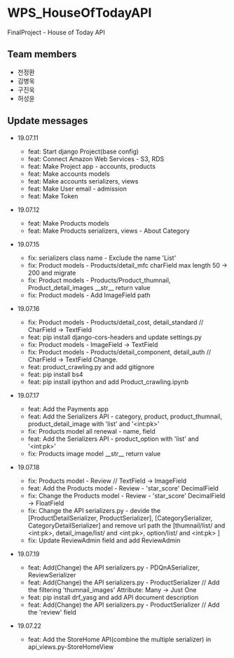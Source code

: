# WPS_HouseOfTodayAPI

FinalProject - House of Today API

## Team members
- 천정환
- 김병욱
- 구진욱
- 허성윤

## Update messages

- 19.07.11
    - feat: Start django Project(base config)
    - feat: Connect Amazon Web Services - S3, RDS
    - feat: Make Project app - accounts, products
    - feat: Make accounts models
    - feat: Make accounts serializers, views
    - feat: Make User email - admission
    - feat: Make Token
    
- 19.07.12
    - feat: Make Products models
    - feat: Make Products serializers, views - About Category
    
- 19.07.15
    - fix: serializers class name - Exclude the name 'List'
    - fix: Product models - Products/detail_mfc charField max length 50 -> 200 and migrate
    - fix: Product models - Products/Product_thumnail, Product_detail_images \_\_str\_\_ return value
    - fix: Product models - Add ImageField path
    
- 19.07.16
    - fix: Product models - Products/detail_cost, detail_standard // CharField -> TextField
    - feat: pip install django-cors-headers and update settings.py
    - fix: Product models - ImageField -> TextField
    - fix: Product models - Products/detail_component, detail_auth // CharField -> TextField Change.
    - feat: product_crawling.py and add gitignore
    - feat: pip install bs4
    - feat: pip install ipython and add Product_crawling.ipynb

- 19.07.17
    - feat: Add the Payments app
    - feat: Add the Serializers API - category, product, product_thumnail, product_detail_image with 'list' and '\<int:pk\>'
    - fix: Products model all renewal - name, field
    - feat: Add the Serializers API - product_option with 'list' and '\<int:pk\>'
    - fix: Products image model \_\_str\_\_ return value
    
- 19.07.18
    - fix: Products model - Review // TextField -> ImageField
    - feat: Add the Products model - Review - 'star_score' DecimalField
    - fix: Change the Products model - Review - 'star_score' DecimalField -> FloatField
    - fix: Change the API serializers.py - devide the \[ProductDetailSerializer, ProductSerializer\], \[CategorySerializer, CategoryDetailSerializer\] and remove url path the \[thumnail/list/ and \<int:pk\>, detail_image/list/ and \<int:pk\>, option/list/ and \<int:pk\> \]
    - fix: Update ReviewAdmin field and add ReviewAdmin
   
- 19.07.19
    - feat: Add(Change) the API serializers.py - PDQnASerializer, ReviewSerializer
    - feat: Add(Change) the API serializers.py - ProductSerializer // Add the filtering 'thumnail_images' Attribute: Many -> Just One
    - feat: pip install drf_yasg and add API document description
    - feat: Add(Change) the API serializers.py - ProductSerializer // Add the 'review' field
    
- 19.07.22    
    - feat: Add the StoreHome API(combine the multiple serializer) in api_views.py-StoreHomeView
    
    
    
    
    
    
    